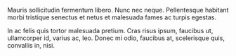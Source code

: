Mauris sollicitudin fermentum libero. Nunc nec neque. Pellentesque habitant morbi tristique senectus et netus et malesuada fames ac turpis egestas.


In ac felis quis tortor malesuada pretium. Cras risus ipsum, faucibus ut, ullamcorper id, varius ac, leo. Donec mi odio, faucibus at, scelerisque quis, convallis in, nisi.
